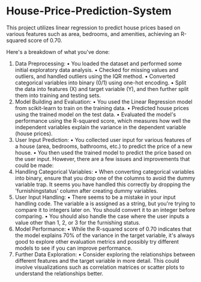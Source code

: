 # House-Price-Prediction-System
This project utilizes linear regression to predict house prices based on various features such as area, bedrooms, and amenities, achieving an R-squared score of 0.70.

Here's a breakdown of what you've done:

1.	Data Preprocessing:
•	You loaded the dataset and performed some initial exploratory data analysis.
•	Checked for missing values and outliers, and handled outliers using the IQR method.
•	Converted categorical variables into binary (0/1) using one-hot encoding.
•	Split the data into features (X) and target variable (Y), and then further split them into training and testing sets.
2.	Model Building and Evaluation:
•	You used the Linear Regression model from scikit-learn to train on the training data.
•	Predicted house prices using the trained model on the test data.
•	Evaluated the model's performance using the R-squared score, which measures how well the independent variables explain the variance in the dependent variable (house prices).
3.	User Input Prediction:
•	You collected user input for various features of a house (area, bedrooms, bathrooms, etc.) to predict the price of a new house.
•	You then used the trained model to predict the price based on the user input.
However, there are a few issues and improvements that could be made:
1.	Handling Categorical Variables:
•	When converting categorical variables into binary, ensure that you drop one of the columns to avoid the dummy variable trap. It seems you have handled this correctly by dropping the 'furnishingstatus' column after creating dummy variables.
2.	User Input Handling:
•	There seems to be a mistake in your input handling code. The variable a is assigned as a string, but you're trying to compare it to integers later on. You should convert it to an integer before comparing.
•	You should also handle the case where the user inputs a value other than 1, 2, or 3 for the furnishing status.
3.	Model Performance:
•	While the R-squared score of 0.70 indicates that the model explains 70% of the variance in the target variable, it's always good to explore other evaluation metrics and possibly try different models to see if you can improve performance.
4.	Further Data Exploration:
•	Consider exploring the relationships between different features and the target variable in more detail. This could involve visualizations such as correlation matrices or scatter plots to understand the relationships better.

